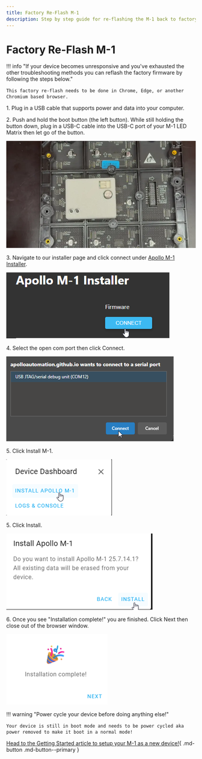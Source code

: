 ```yaml
---
title: Factory Re-Flash M-1
description: Step by step guide for re-flashing the M-1 back to factory firmware.
---
```

# Factory Re-Flash M-1

!!! info "If your device becomes unresponsive and you've exhausted the other troubleshooting methods you can reflash the factory firmware by following the steps below."

    This factory re-flash needs to be done in Chrome, Edge, or another Chromium based browser.

1\. Plug in a USB cable that supports power and data into your computer.

2\. Push and hold the boot button (the left button). While still holding the button down, plug in a USB-C cable into the USB-C port of your M-1 LED Matrix then let go of the button.

![](../../../assets/m-1-hold-boot-webp.webp)

3\. Navigate to our installer page and click connect under <a href="https://apolloautomation.github.io/WLED-MM-M1/" target="_blank" rel="noreferrer nofollow noopener">Apollo M-1 Installer</a>.

![](../../../assets/m-1-reflash-connect-button.png)

4\. Select the open com port then click Connect.

![](../../../assets/m-1-reflash-com-port.png)

5\. Click Install M-1.

![](../../../assets/m-1-reflash-click-install.png)

5\. Click Install.

![](../../../assets/m-1-reflash-click-install-confirm.png)

6\. Once you see "Installation complete!" you are finished. Click Next then close out of the browser window.

![](../../../assets/m-1-reflash-install-complete.png)

!!! warning "Power cycle your device before doing anything else!"

    Your device is still in boot mode and needs to be power cycled aka power removed to make it boot in a normal mode!

[Head to the Getting Started article to setup your M-1 as a new device!](https://wiki.apolloautomation.com/products/m1/setup/getting-started-m1/){       .md-button .md-button--primary }